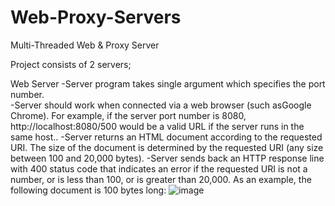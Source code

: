 # Web-Proxy-Servers
 Multi-Threaded Web &amp; Proxy Server

Project consists of 2 servers;

Web Server
  -Server program takes single argument which specifies the port number.<br/>
  -Server should work when connected via a web browser (such asGoogle Chrome).
   For example, if the server port number is 8080, http://localhost:8080/500
   would be a valid URL if the server runs in the same host..
  -Server returns an HTML document according to the requested URI. The size of
   the document is determined by the requested URI (any size between 100 and 20,000 bytes).
  -Server sends back an HTTP response line with 400 status code that indicates an error if the requested
   URI is not a number, or is less than 100, or is greater than 20,000.
   As an example, the following document is 100 bytes long:
![image](https://user-images.githubusercontent.com/37842979/109806359-aba8a800-7c35-11eb-8649-889755fcbcf8.png)

